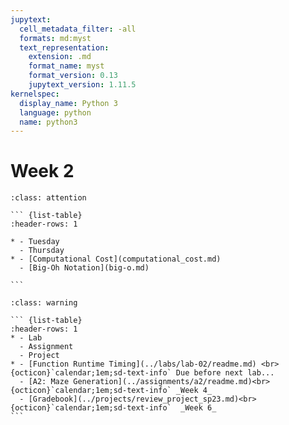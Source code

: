 ```yaml
---
jupytext:
  cell_metadata_filter: -all
  formats: md:myst
  text_representation:
    extension: .md
    format_name: myst
    format_version: 0.13
    jupytext_version: 1.11.5
kernelspec:
  display_name: Python 3
  language: python
  name: python3
---
```


# Week 2

```` {admonition} Agenda
:class: attention

``` {list-table}
:header-rows: 1

* - Tuesday
  - Thursday
* - [Computational Cost](computational_cost.md)
  - [Big-Oh Notation](big-o.md)

```

````

```` {admonition} Action Items
:class: warning

``` {list-table} 
:header-rows: 1
* - Lab
  - Assignment
  - Project
* - [Function Runtime Timing](../labs/lab-02/readme.md) <br>{octicon}`calendar;1em;sd-text-info` Due before next lab...
  - [A2: Maze Generation](../assignments/a2/readme.md)<br>{octicon}`calendar;1em;sd-text-info` _Week 4_
  - [Gradebook](../projects/review_project_sp23.md)<br>{octicon}`calendar;1em;sd-text-info`  _Week 6_
```
````

